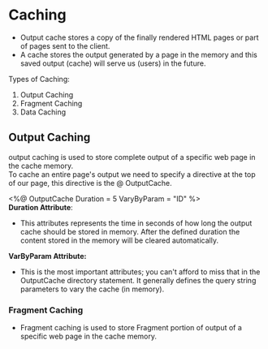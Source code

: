 # Caching 

- Output cache stores a copy of the finally rendered HTML pages or part of pages sent to the client.<br/>
- A cache  stores the output generated by a page in the memory and this saved output (cache) will serve us (users) in the future.


Types of Caching:
   1) Output Caching
   2) Fragment Caching
   3) Data Caching <br/>
    
## Output Caching

output caching is used to store complete output of a specific web page in the cache memory.<br/>
To cache an entire page's output we need to specify a directive at the top of our page, this directive is the @ OutputCache.<br/>

<%@ OutputCache Duration = 5 VaryByParam = "ID" %> <br/>
**Duration Attribute**:
* This attributes represents the time in seconds of how long the output cache should be stored in memory. After the defined duration the content stored in the memory will be          cleared automatically.

**VarByParam Attribute:**
* This is the most important attributes; you can't afford to miss that in the OutputCache directory statement. It generally defines the query string parameters to vary the cache (in memory).

### Fragment Caching 
* Fragment caching is used to store Fragment portion of output of a specific web page in the cache memory.<br/>





      
   
 
